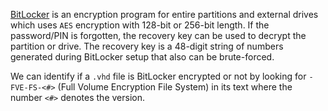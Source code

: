 [BitLocker](https://docs.microsoft.com/en-us/windows/security/information-protection/bitlocker/bitlocker-device-encryption-overview-windows-10) is an encryption program for entire partitions and external drives which uses `AES` encryption with 128-bit or 256-bit length. If the password/PIN is forgotten, the recovery key can be used to decrypt the partition or drive. The recovery key is a 48-digit string of numbers generated during BitLocker setup that also can be brute-forced.

We can identify if a `.vhd` file is BitLocker encrypted or not by looking for `-FVE-FS-<#>` (Full Volume Encryption File System) in its text where the number `<#>` denotes the version.